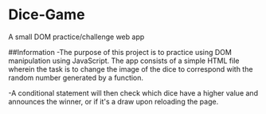 # Dice-Game
A small DOM practice/challenge web app

##Information
-The purpose of this project is to practice using DOM manipulation
using JavaScript. The app consists of a simple HTML file wherein
the task is to change the image of the dice to correspond with the 
random number generated by a function. 

-A conditional statement will then check which dice have a higher 
value and announces the winner, or if it's a draw upon reloading the
page.
